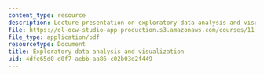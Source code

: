 ```yaml
---
content_type: resource
description: Lecture presentation on exploratory data analysis and visualization.
file: https://ol-ocw-studio-app-production.s3.amazonaws.com/courses/11-220-quantitative-reasoning-statistical-methods-for-planners-i-spring-2009/4dfe65d0d0f7aebbaa86c02b03d2f449_MIT11_220s09_lec06.pdf
file_type: application/pdf
resourcetype: Document
title: Exploratory data analysis and visualization
uid: 4dfe65d0-d0f7-aebb-aa86-c02b03d2f449
---
```

